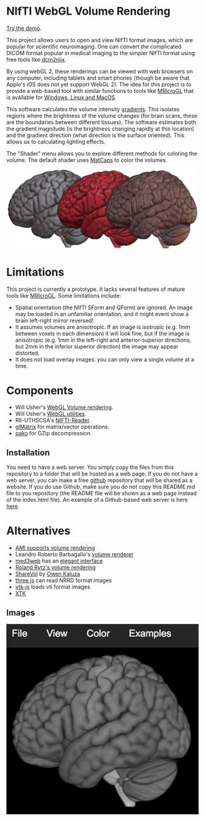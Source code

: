 # NIfTI WebGL Volume Rendering

[Try the demo](https://rordenlab.github.io/).

This project allows users to open and view NIfTI format images, which are popular for scientific neuroimaging. One can convert the complicated DICOM format popular in medical imaging to the simpler NIfTI format using free tools like [dcm2niix](https://github.com/rordenlab/dcm2niix).

By using webGL 2, these renderings can be viewed with web browsers on any computer, including tablets and smart phones (though be aware that Apple's iOS does not yet support WebGL 2). The idea for this project is to provide a web-based tool with similar functions to tools like [MRIcroGL](https://www.nitrc.org/plugins/mwiki/index.php/mricrogl:MainPage) that is available for [Windows, Linux and MacOS](https://github.com/rordenlab/MRIcroGL12/releases).

This software calculates the volume intensity [gradients](https://www.mccauslandcenter.sc.edu/mricrogl/gradients). This isolates regions where the brightness of the volume changes (for brain scans, these are the boundaries between different tissues). The software estimates both the gradient magnitude (is the brightness changing rapidly at this location) and the gradient direction (what direction is the surface oriented). This allows us to calculating lighting effects.

The "Shader" menu allows you to explore different methods for coloring the volume. The default shader uses [MatCaps](http://www.alecjacobson.com/weblog/?p=4827) to color the volumes.

![Screenshot](matcap.jpg)

# Limitations

This project is currently a prototype. It lacks several features of mature tools like [MRIcroGL](https://github.com/rordenlab/MRIcroGL12/releases). Some limitations include:

 - Spatial orientation (the NIfTI SForm and QForm) are ignored. An image may be loaded in an unfamiliar orientation, and it might event show a brain left-right mirror reversed!
 - It assumes volumes are anisotropic. If an image is isotropic (e.g. 1mm between voxels in each dimension) it will look fine, but if the image is anisotropic (e.g. 1mm in the left-right and anterior-superior directions, but 2mm in the inferior superior direction) the image may appear distorted.
 - It does not load overlay images: you can only view a single volume at a time.

# Components

 - Will Usher's [WebGL Volume rendering](https://github.com/Twinklebear/webgl-volume-raycaster).
 - Will Usher's [WebGL utilities](https://github.com/Twinklebear/webgl-util).
 - RII-UTHSCSA's [NIFTI-Reader](https://github.com/rii-mango/NIFTI-Reader-JS).
 - [glMatrix](http://glmatrix.net/) for matrix/vector operations.
 - [pako](https://github.com/nodeca/pako) for GZip decompression.

## Installation

You need to have a web server. You simply copy the files from this repository to a folder that will be hosted as a web page. If you do not have a web server, you can make a free [github](https://www.khanacademy.org/computing/computer-programming/html-css/web-development-tools/a/hosting-your-website-on-github) repository that will be shared as a website. If you do use Github, make sure you do not copy this README.md file to you repository (the README file will be shown as a web page instead of the index.html file). An example of a Github-based web server is here [here](https://rordenlab.github.io/).

# Alternatives

 - [AMI supports volume rendering](https://github.com/FNNDSC/ami)
 - Leandro Roberto Barbagallo's [volume renderer](http://www.lebarba.com/)
 - [med3web](https://github.com/epam/med3web) has an [elegant interface](https://med3web.opensource.epam.com/)
 - [Roland Rytz's volume rendering](https://github.com/RolandR/VolumeRayCasting)
 - [ShareVol](https://github.com/OKaluza/sharevol) by [Owen Kaluza](http://owen.kaluza.id.au/sharevol/)
 - [three.js](https://threejs.org/examples/webgl2_materials_texture3d_volume.html) can read NRRD format images
 - [vtk-js](https://kitware.github.io/vtk-js/examples/VolumeViewer.html) loads vti format images
 - [XTK](https://github.com/xtk/X)


## Images

![Screenshot](web_render.png)


